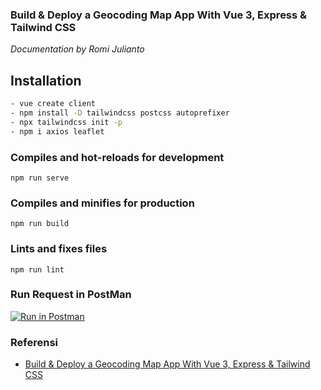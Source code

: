 ### Build & Deploy a Geocoding Map App With Vue 3, Express & Tailwind CSS

_Documentation by Romi Julianto_

## Installation
```bash
- vue create client
- npm install -D tailwindcss postcss autoprefixer
- npx tailwindcss init -p
- npm i axios leaflet
```

### Compiles and hot-reloads for development
```
npm run serve
```

### Compiles and minifies for production
```
npm run build
```

### Lints and fixes files
```
npm run lint
```



### Run Request in PostMan
[![Run in Postman](https://run.pstmn.io/button.svg)]()
### Referensi
- [Build & Deploy a Geocoding Map App With Vue 3, Express & Tailwind CSS](https://www.youtube.com/watch?v=vfqjz-JnfXc)


